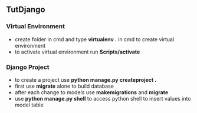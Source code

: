 ## TutDjango
### Virtual Environment
- create folder in cmd and type **virtualenv .** in cmd to create virtual environment
- to activate virtual environment run **Scripts/activate**
### Django Project
- to create a project use **python manage.py createproject .**
- first use **migrate** alone to build database
- after each change to models use **makemigrations** and **migrate**
- use **python manage.py shell** to access python shell to insert values into model table
